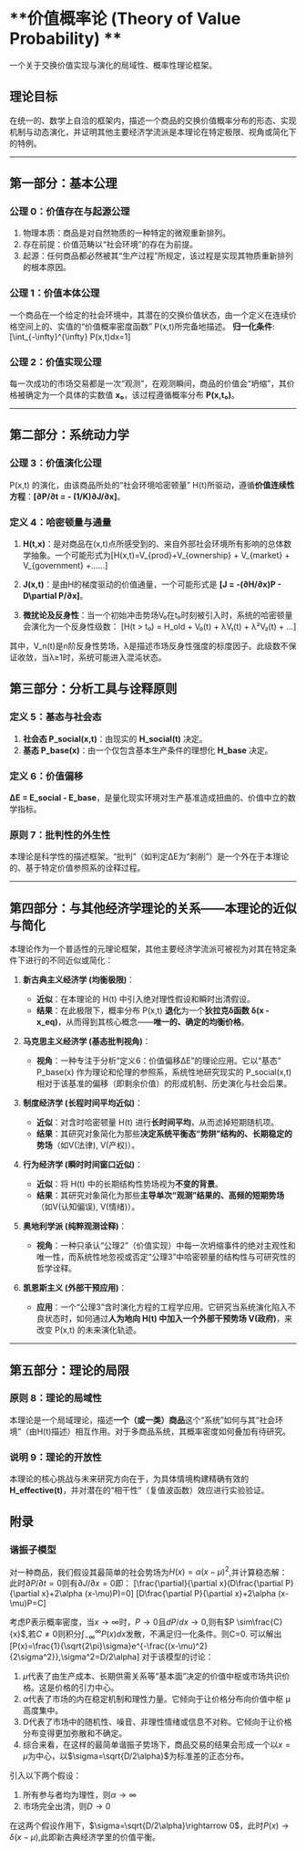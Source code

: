# **价值概率论 (Theory of Value Probability) **

一个关于交换价值实现与演化的局域性、概率性理论框架。

## **理论目标**
在统一的、数学上自洽的框架内，描述一个商品的交换价值概率分布的形态、实现机制与动态演化，并证明其他主要经济学流派是本理论在特定极限、视角或简化下的特例。

---

## **第一部分：基本公理**

### **公理 0：价值存在与起源公理**
1.  物理本质：商品是对自然物质的一种特定的微观重新排列。
2.  存在前提：价值范畴以“社会环境”的存在为前提。
3.  起源：任何商品都必然被其“生产过程”所规定，该过程是实现其物质重新排列的根本原因。

### **公理 1：价值本体公理**
一个商品在一个给定的社会环境中，其潜在的交换价值状态，由一个定义在连续价格空间上的、实值的“价值概率密度函数” P(x,t)所完备地描述。
**归一化条件**:\[\int_{-\infty}^{\infty} P(x,t)dx=1\]


### **公理 2：价值实现公理**
每一次成功的市场交易都是一次“观测”，在观测瞬间，商品的价值会“坍缩”，其价格被确定为一个具体的实数值 **x₀**，该过程遵循概率分布 **P(x,t₀)**。

---

## **第二部分：系统动力学**

### **公理 3：价值演化公理**
P(x,t) 的演化，由该商品所处的“社会环境哈密顿量” H(t)所驱动，遵循**价值连续性方程**：**\[∂P/∂t = - (1/K)∂J/∂x\]**。


### **定义 4：哈密顿量与通量**
1.  **H(t,x)**：是对商品在(x,t)点所感受到的、来自外部社会环境所有影响的总体数学抽象。一个可能形式为\[H(x,t)=V_{prod}+V_{ownership} + V_{market} + V_{government} +……\]


2.  **J(x,t)**：是由H的梯度驱动的价值通量，一个可能形式是 **\[J = -(∂H/∂x)P - D\partial P/∂x\]**。

3. **微扰论及反身性**：当一个初始冲击势场V₀在t₀时刻被引入时，系统的哈密顿量会演化为一个反身性级数：
\[H(t > t₀) = H_old + V₀(t) + λV₁(t) + λ²V₂(t) + ...\]

其中，V_n(t)是n阶反身性势场，λ是描述市场反身性强度的标度因子。此级数不保证收敛，当λ≥1时，系统可能进入混沌状态。



## **第三部分：分析工具与诠释原则**

### **定义 5：基态与社会态**
1.  **社会态 P_social(x,t)**：由现实的 **H_social(t)** 决定。
2.  **基态 P_base(x)**：由一个仅包含基本生产条件的理想化 **H_base** 决定。

### **定义 6：价值偏移**
**ΔE = E_social - E_base**，是量化现实环境对生产基准造成扭曲的、价值中立的数学指标。

### **原则 7：批判性的外生性**
本理论是科学性的描述框架。“批判”（如判定ΔE为“剥削”）是一个外在于本理论的、基于特定价值参照系的诠释过程。

---

## **第四部分：与其他经济学理论的关系——本理论的近似与简化**

本理论作为一个普适性的元理论框架，其他主要经济学流派可被视为对其在特定条件下进行的不同近似或简化：

1.  **新古典主义经济学 (均衡极限)**：
    *   **近似**：在本理论的 H(t) 中引入绝对理性假设和瞬时出清假设。
    *   **结果**：在此极限下，概率分布 P(x,t) **退化**为一个**狄拉克δ函数 δ(x - x_eq)**，从而得到其核心概念——**唯一的、确定的均衡价格**。

2.  **马克思主义经济学 (基态批判视角)**：
    *   **视角**：一种专注于分析“定义6：价值偏移ΔE”的理论应用。它以“基态” P_base(x) 作为理论和伦理的参照系，系统性地研究现实的 P_social(x,t) 相对于该基准的偏移（即剩余价值）的形成机制、历史演化与社会后果。

3.  **制度经济学 (长程时间平均近似)**：
    *   **近似**：对含时哈密顿量 H(t) 进行**长时间平均**，从而滤掉短期随机项。
    *   **结果**：其研究对象简化为那些**决定系统平衡态“势阱”结构的、长期稳定的势场**（如V(法律), V(产权)）。

4.  **行为经济学 (瞬时时间窗口近似)**：
    *   **近似**：将 H(t) 中的长期结构性势场视为**不变的背景**。
    *   **结果**：其研究对象简化为那些**主导单次“观测”结果的、高频的短期势场**（如V(认知偏误), V(情绪)）。

5.  **奥地利学派 (纯粹观测诠释)**：
    *   **视角**：一种只承认“公理2”（价值实现）中每一次坍缩事件的绝对主观性和唯一性，而系统性地忽视或否定“公理3”中哈密顿量的结构性与可研究性的哲学诠释。

6.  **凯恩斯主义 (外部干预应用)**：
    *   **应用**：一个“公理3”含时演化方程的工程学应用。它研究当系统演化陷入不良状态时，如何通过**人为地向 H(t) 中加入一个外部干预势场 V(政府)**，来改变 P(x,t) 的未来演化轨迹。

---

## **第五部分：理论的局限**

### **原则 8：理论的局域性**
本理论是一个局域理论，描述**一个（或一类）商品**这个“系统”如何与其“社会环境”（由H(t)描述）相互作用。对于多商品系统，其概率密度如何叠加有待研究。

### **说明 9：理论的开放性**
本理论的核心挑战与未来研究方向在于，为具体情境构建精确有效的**H_effective(t)**，并对潜在的“相干性”（复值波函数）效应进行实验验证。

## **附录**
### **谐振子模型**
对一种商品，我们假设其最简单的社会势场为$H(x)=\alpha (x-\mu)^2$,并计算稳态解：
此时$\partial P/∂t=0$则有$\partial J/\partial x=0$即：
\[\frac{\partial}{\partial x}(D\frac{\partial P}{\partial x}+2\alpha (x-\mu)P)=0\]
\[D\frac{\partial P}{\partial x}+2\alpha (x-\mu)P=C\]

考虑P表示概率密度，当$x\rightarrow \infty$时，$P\rightarrow 0$且$dP/dx\rightarrow 0$,则有$P \sim\frac{C}{x}$,若$C \neq 0$则积分$\int_{-\infty}^{\infty}P(x)dx$发散，不满足归一化条件。则C=0.
可以解出
\[P(x)=\frac{1}{\sqrt{2\pi}\sigma}e^{-\frac{(x-\mu)^2}{2\sigma^2}},\sigma^2=D/2\alpha\]
对于该模型的讨论：
1. $\mu$代表了由生产成本、长期供需关系等“基本面”决定的价值中枢或市场共识价格。这是价格的引力中心。
2. $\alpha$代表了市场的内在稳定机制和理性力量。它倾向于让价格分布向价值中枢 μ 高度集中。
3. D代表了市场中的随机性、噪音、非理性情绪或信息不对称。它倾向于让价格分布变得更加弥散和不确定。
4. 综合来看，在这样的最简单谐振子势场下，商品交易的结果会形成一个以$x=\mu$为中心，以$\sigma=\sqrt{D/2\alpha}$为标准差的正态分布。

   
引入以下两个假设：
1. 所有参与者均为理性，则$\alpha \rightarrow \infty$
2. 市场完全出清，则$D \rightarrow 0$

在这两个假设作用下，$\sigma=\sqrt{D/2\alpha}\rightarrow 0$，此时$P(x) \rightarrow \delta(x-\mu)$,此即新古典经济学里的价值平衡。
